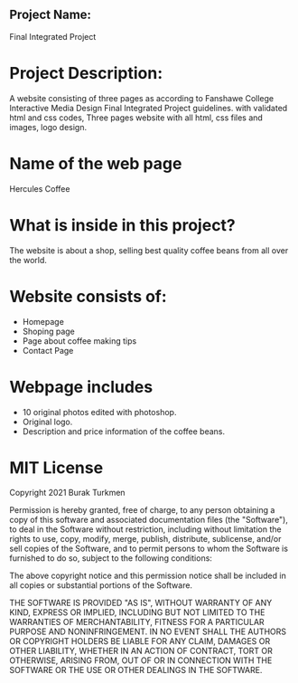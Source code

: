 ## Project Name:
Final Integrated Project

# Project Description:
A website consisting of three pages as according to Fanshawe College Interactive Media Design Final Integrated Project guidelines.
  with validated html and css codes, Three pages website with all html, css files and images, logo design.

# Name of the web page
Hercules Coffee

# What is inside in this project?
The website is about a shop, selling best quality coffee beans from all over the world.

# Website consists of:
- Homepage
- Shoping page
- Page about coffee making tips
- Contact Page

# Webpage includes

- 10 original photos edited with photoshop.
- Original logo.
- Description and price information of the coffee beans.


# MIT License
Copyright 2021 Burak Turkmen

Permission is hereby granted, free of charge, to any person obtaining a copy of this software and associated documentation files (the "Software"), to deal in the Software without restriction, including without limitation the rights to use, copy, modify, merge, publish, distribute, sublicense, and/or sell copies of the Software, and to permit persons to whom the Software is furnished to do so, subject to the following conditions:

The above copyright notice and this permission notice shall be included in all copies or substantial portions of the Software.

THE SOFTWARE IS PROVIDED "AS IS", WITHOUT WARRANTY OF ANY KIND, EXPRESS OR IMPLIED, INCLUDING BUT NOT LIMITED TO THE WARRANTIES OF MERCHANTABILITY, FITNESS FOR A PARTICULAR PURPOSE AND NONINFRINGEMENT. IN NO EVENT SHALL THE AUTHORS OR COPYRIGHT HOLDERS BE LIABLE FOR ANY CLAIM, DAMAGES OR OTHER LIABILITY, WHETHER IN AN ACTION OF CONTRACT, TORT OR OTHERWISE, ARISING FROM, OUT OF OR IN CONNECTION WITH THE SOFTWARE OR THE USE OR OTHER DEALINGS IN THE SOFTWARE.